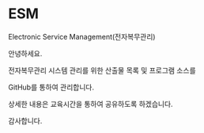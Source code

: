 # ESM
Electronic Service Management(전자복무관리)


안녕하세요.


전자복무관리 시스템 관리를 위한 산출물 목록 및 프로그램 소스를 

GitHub를 통하여 관리합니다.


상세한 내용은 교육시간을 통하여 공유하도록 하겠습니다.


감사합니다.
